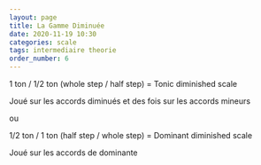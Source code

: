 ```yaml
---
layout: page
title: La Gamme Diminuée
date: 2020-11-19 10:30
categories: scale
tags: intermediaire theorie
order_number: 6
---
```


1 ton / 1/2 ton (whole step / half step) = Tonic diminished scale

Joué sur les accords diminués et des fois sur les accords mineurs

ou 

1/2 ton / 1 ton (half step / whole step) = Dominant diminished scale

Joué sur les accords de dominante